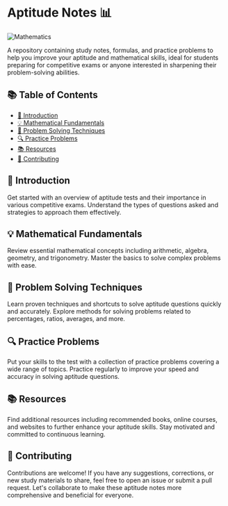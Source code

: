 # Aptitude Notes 📊

![Mathematics](https://img.shields.io/badge/Mathematics-Aptitude-green)

A repository containing study notes, formulas, and practice problems to help you improve your aptitude and mathematical skills, ideal for students preparing for competitive exams or anyone interested in sharpening their problem-solving abilities.

## 📚 Table of Contents

- [🚀 Introduction](#introduction)
- [💡 Mathematical Fundamentals](#mathematical-fundamentals)
- [🔧 Problem Solving Techniques](#problem-solving-techniques)
- [🔍 Practice Problems](#practice-problems)
- [📚 Resources](#resources)
- [🤝 Contributing](#contributing)


## 🚀 Introduction

Get started with an overview of aptitude tests and their importance in various competitive exams. Understand the types of questions asked and strategies to approach them effectively.

## 💡 Mathematical Fundamentals

Review essential mathematical concepts including arithmetic, algebra, geometry, and trigonometry. Master the basics to solve complex problems with ease.

## 🔧 Problem Solving Techniques

Learn proven techniques and shortcuts to solve aptitude questions quickly and accurately. Explore methods for solving problems related to percentages, ratios, averages, and more.

## 🔍 Practice Problems

Put your skills to the test with a collection of practice problems covering a wide range of topics. Practice regularly to improve your speed and accuracy in solving aptitude questions.

## 📚 Resources

Find additional resources including recommended books, online courses, and websites to further enhance your aptitude skills. Stay motivated and committed to continuous learning.

## 🤝 Contributing

Contributions are welcome! If you have any suggestions, corrections, or new study materials to share, feel free to open an issue or submit a pull request. Let's collaborate to make these aptitude notes more comprehensive and beneficial for everyone.



